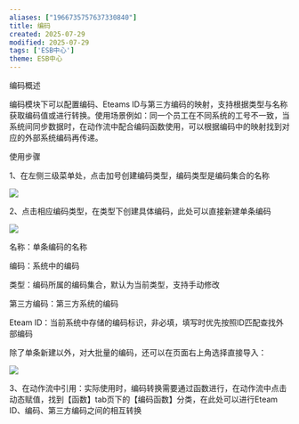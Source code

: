 ```yaml
---
aliases: ["1966735757637330840"]
title: 编码
created: 2025-07-29
modified: 2025-07-29
tags: ['ESB中心']
theme: ESB中心
---
```


编码概述

编码模块下可以配置编码、Eteams ID与第三方编码的映射，支持根据类型与名称获取编码值或进行转换。使用场景例如：同一个员工在不同系统的工号不一致，当系统间同步数据时，在动作流中配合编码函数使用，可以根据编码中的映射找到对应的外部系统编码再传递。

使用步骤

1、在左侧三级菜单处，点击加号创建编码类型，编码类型是编码集合的名称

![](https://myhelpdoc.oss-cn-heyuan.aliyuncs.com/mdimages/f3be7f20769f0f3ea72a33bbaa0ba05d.jpg)

2、点击相应编码类型，在类型下创建具体编码，此处可以直接新建单条编码

![](https://myhelpdoc.oss-cn-heyuan.aliyuncs.com/mdimages/68b804ca87cb69a3f9d12e08e51d622f.jpg)

名称：单条编码的名称

编码：系统中的编码

类型：编码所属的编码集合，默认为当前类型，支持手动修改

第三方编码：第三方系统的编码

Eteam ID：当前系统中存储的编码标识，非必填，填写时优先按照ID匹配查找外部编码

除了单条新建以外，对大批量的编码，还可以在页面右上角选择直接导入：

![](https://myhelpdoc.oss-cn-heyuan.aliyuncs.com/mdimages/74911ed05b3ae1cea64e10c24628025f.jpg)

3、在动作流中引用：实际使用时，编码转换需要通过函数进行，在动作流中点击动态赋值，找到【函数】tab页下的【编码函数】分类，在此处可以进行Eteam ID、编码、第三方编码之间的相互转换

